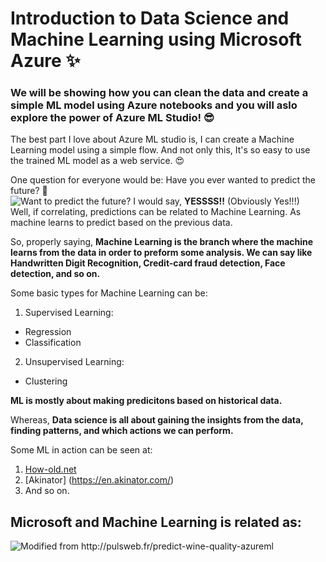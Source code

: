 # Introduction to Data Science and Machine Learning using Microsoft Azure ✨
  
### We will be showing how you can clean the data and create a simple ML model using Azure notebooks and you will aslo explore the power of Azure ML Studio! 😎   
The best part I love about Azure ML studio is, I can create a Machine Learning model using a simple flow. And not only this, It's so easy to use the trained ML model as a web service. 😍
  
One question for everyone would be: Have you ever wanted to predict the future? 🤔    
![Want to predict the future?](https://github.com/MSPImpact/AzureDays/blob/master/D4:%20%20Intro%20to%20Data%20Science%20and%20Machine%20Learning/Pictures%20for%20readme/Picture1.png)
I would say, **YESSSS!!** (Obviously Yes!!!)  
Well, if correlating, predictions can be related to Machine Learning. As machine learns to predict based on the previous data.  
  
So, properly saying, __Machine Learning is the branch where the machine learns from the data in order to preform some analysis. We can say like Handwritten Digit Recognition, Credit-card fraud detection, Face detection, and so on.__  

Some basic types for Machine Learning can be:
1. Supervised Learning:  
  - Regression
  - Classification
2. Unsupervised Learning:
  - Clustering  
 
__ML is mostly about making predicitons based on historical data.__  

Whereas, **Data science is all about gaining the insights from the data, finding patterns, and which actions we can perform.**  

Some ML in action can be seen at:
1. [How-old.net](How-old.net)
2. [Akinator] (https://en.akinator.com/)
3. And so on.  
  
## Microsoft and Machine Learning is related as:
![Modified from http://pulsweb.fr/predict-wine-quality-azureml
](https://github.com/MSPImpact/AzureDays/blob/master/D4:%20%20Intro%20to%20Data%20Science%20and%20Machine%20Learning/Pictures%20for%20readme/Picture2.png)  


